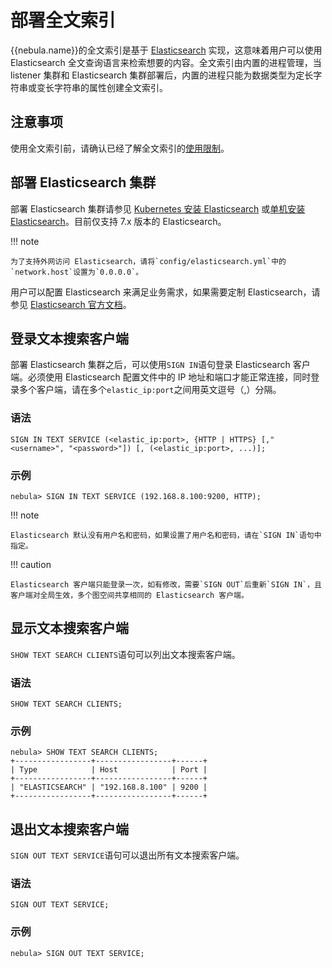 # 部署全文索引

{{nebula.name}}的全文索引是基于 [Elasticsearch](https://en.wikipedia.org/wiki/Elasticsearch) 实现，这意味着用户可以使用 Elasticsearch 全文查询语言来检索想要的内容。全文索引由内置的进程管理，当 listener 集群和 Elasticsearch 集群部署后，内置的进程只能为数据类型为定长字符串或变长字符串的属性创建全文索引。

## 注意事项

使用全文索引前，请确认已经了解全文索引的[使用限制](../../4.deployment-and-installation/6.deploy-text-based-index/1.text-based-index-restrictions.md)。

## 部署 Elasticsearch 集群

部署 Elasticsearch 集群请参见 [Kubernetes 安装 Elasticsearch](https://www.elastic.co/guide/en/cloud-on-k8s/current/k8s-deploy-elasticsearch.html) 或[单机安装 Elasticsearch](https://www.elastic.co/guide/en/elasticsearch/reference/7.15/targz.html)。目前仅支持 7.x 版本的 Elasticsearch。

!!! note

    为了支持外网访问 Elasticsearch，请将`config/elasticsearch.yml`中的`network.host`设置为`0.0.0.0`。

用户可以配置 Elasticsearch 来满足业务需求，如果需要定制 Elasticsearch，请参见 [Elasticsearch 官方文档](https://www.elastic.co/guide/en/elasticsearch/reference/current/settings.html)。

## 登录文本搜索客户端

部署 Elasticsearch 集群之后，可以使用`SIGN IN`语句登录 Elasticsearch 客户端。必须使用 Elasticsearch 配置文件中的 IP 地址和端口才能正常连接，同时登录多个客户端，请在多个`elastic_ip:port`之间用英文逗号（,）分隔。

### 语法

```ngql
SIGN IN TEXT SERVICE (<elastic_ip:port>, {HTTP | HTTPS} [,"<username>", "<password>"]) [, (<elastic_ip:port>, ...)];
```

### 示例

```ngql
nebula> SIGN IN TEXT SERVICE (192.168.8.100:9200, HTTP);
```

!!! note

    Elasticsearch 默认没有用户名和密码，如果设置了用户名和密码，请在`SIGN IN`语句中指定。

!!! caution

    Elasticsearch 客户端只能登录一次，如有修改，需要`SIGN OUT`后重新`SIGN IN`，且客户端对全局生效，多个图空间共享相同的 Elasticsearch 客户端。

## 显示文本搜索客户端

`SHOW TEXT SEARCH CLIENTS`语句可以列出文本搜索客户端。

### 语法

```ngql
SHOW TEXT SEARCH CLIENTS;
```

### 示例

```ngql
nebula> SHOW TEXT SEARCH CLIENTS;
+-----------------+-----------------+------+
| Type            | Host            | Port |
+-----------------+-----------------+------+
| "ELASTICSEARCH" | "192.168.8.100" | 9200 |
+-----------------+-----------------+------+
```

## 退出文本搜索客户端

`SIGN OUT TEXT SERVICE`语句可以退出所有文本搜索客户端。

### 语法

```ngql
SIGN OUT TEXT SERVICE;
```

### 示例

```ngql
nebula> SIGN OUT TEXT SERVICE;
```
